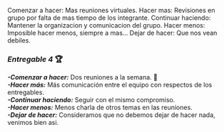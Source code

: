 Comenzar a hacer: Mas reuniones virtuales.
Hacer mas: Revisiones en grupo por falta de mas tiempo de los integrante.
Continuar haciendo: Mantener la organizacion y comunicacion del grupo.
Hacer menos: Imposible hacer menos, siempre a mas...
Dejar de hacer: Que nos vean debiles.

### _Entregable 4_ :trophy:

**_-Comenzar a hacer:_** Dos reuniones a la semana. :1st_place_medal:  
**_-Hacer más:_** Más comunicación entre el equipo con respectos de los entregables.  
**_-Continuar haciendo:_** Seguir con el mismo compromiso.  
**_-Hacer menos:_** Menos charla de otros temas en las reuniones.  
**_-Dejar de hacer:_** Consideramos que no debemos dejar de hacer nada, venimos bien asi.
